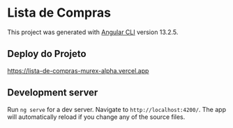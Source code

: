 # Lista de Compras

This project was generated with [Angular CLI](https://github.com/angular/angular-cli) version 13.2.5.

## Deploy do Projeto

https://lista-de-compras-murex-alpha.vercel.app

## Development server

Run `ng serve` for a dev server. Navigate to `http://localhost:4200/`. The app will automatically reload if you change any of the source files.

